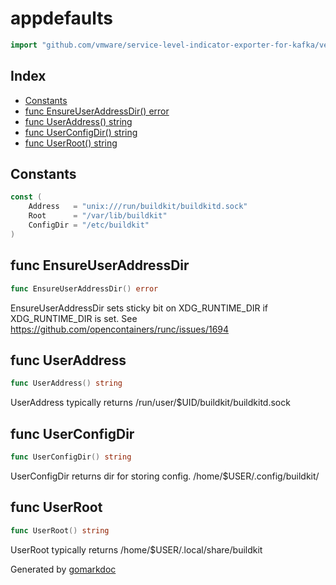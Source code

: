 <!-- Code generated by gomarkdoc. DO NOT EDIT -->

# appdefaults

```go
import "github.com/vmware/service-level-indicator-exporter-for-kafka/vendor/github.com/moby/buildkit/util/appdefaults"
```

## Index

- [Constants](<#constants>)
- [func EnsureUserAddressDir() error](<#func-ensureuseraddressdir>)
- [func UserAddress() string](<#func-useraddress>)
- [func UserConfigDir() string](<#func-userconfigdir>)
- [func UserRoot() string](<#func-userroot>)


## Constants

```go
const (
    Address   = "unix:///run/buildkit/buildkitd.sock"
    Root      = "/var/lib/buildkit"
    ConfigDir = "/etc/buildkit"
)
```

## func EnsureUserAddressDir

```go
func EnsureUserAddressDir() error
```

EnsureUserAddressDir sets sticky bit on XDG\_RUNTIME\_DIR if XDG\_RUNTIME\_DIR is set. See https://github.com/opencontainers/runc/issues/1694

## func UserAddress

```go
func UserAddress() string
```

UserAddress typically returns /run/user/$UID/buildkit/buildkitd.sock

## func UserConfigDir

```go
func UserConfigDir() string
```

UserConfigDir returns dir for storing config. /home/$USER/.config/buildkit/

## func UserRoot

```go
func UserRoot() string
```

UserRoot typically returns /home/$USER/.local/share/buildkit



Generated by [gomarkdoc](<https://github.com/princjef/gomarkdoc>)
